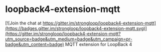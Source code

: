 # loopback4-extension-mqtt

[![Join the chat at https://gitter.im/strongloop/loopback4-extension-mqtt](https://badges.gitter.im/strongloop/loopback4-extension-mqtt.svg)](https://gitter.im/strongloop/loopback4-extension-mqtt?utm_source=badge&utm_medium=badge&utm_campaign=pr-badge&utm_content=badge)
MQTT extension for LoopBack 4
